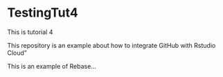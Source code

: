 # TestingTut4

This is tutorial 4

This repository is an example about how to integrate GitHub with Rstudio Cloud”

This is an example of Rebase... 